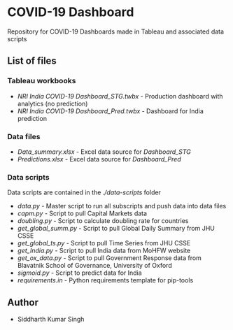 # COVID-19 Dashboard
Repository for COVID-19 Dashboards made in Tableau and associated data scripts

## List of files
### Tableau workbooks
* *NRI India COVID-19 Dashboard_STG.twbx* - Production dashboard with analytics (no prediction)
* *NRI India COVID-19 Dashboard_Pred.twbx* - Dashboard for India prediction

### Data files
* *Data_summary.xlsx* - Excel data source for *Dashboard_STG*
* *Predictions.xlsx* - Excel data source for *Dashboard_Pred*

### Data scripts
Data scripts are contained in the *./data-scripts* folder
* *data.py* - Master script to run all subscripts and push data into data files
* *capm.py* - Script to pull Capital Markets data
* *doubling.py* - Script to calculate doubling rate for countries
* *get_global_summ.py* - Script to pull Global Daily Summary from JHU CSSE
* *get_global_ts.py* - Script to pull Time Series from JHU CSSE
* *get_India.py* - Script to pull India data from MoHFW website
* *get_ox_data.py* - Script to pull Government Response data from Blavatnik School of Governance, University of Oxford
* *sigmoid.py* - Script to predict data for India
* *requirements.in* - Python requirements template for pip-tools

## Author
* Siddharth Kumar Singh
